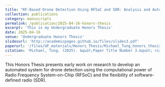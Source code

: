```yaml
---
title: "RF-Based Drone Detection Using RFSoC and SDR: Analysis and Automation Foundations"
collection: publications
category: manuscripts
permalink: /publication/2025-04-16-honors-thesis
excerpt: 'This is my Undergraduate Honors Thesis'
date: 2025-04-16
venue: 'Undergraduate Honors Thesis'
slidesurl: 'http://academicpages.github.io/files/slides3.pdf'
paperurl: '/files/UF_materials/Honors_Thesis/Michael_Tung_honors_thesis.pdf'
citation: 'Michael, Tung. (2025). &quot;Paper Title Number 3.&quot; <i>Journal 1</i>. 1(3).'
---
```


This Honors Thesis presents early work on research to develop an automated system for drone detection using the computational power of Radio Frequency System-on-Chip (RFSoC) and the flexibility of software-defined radio (SDR).